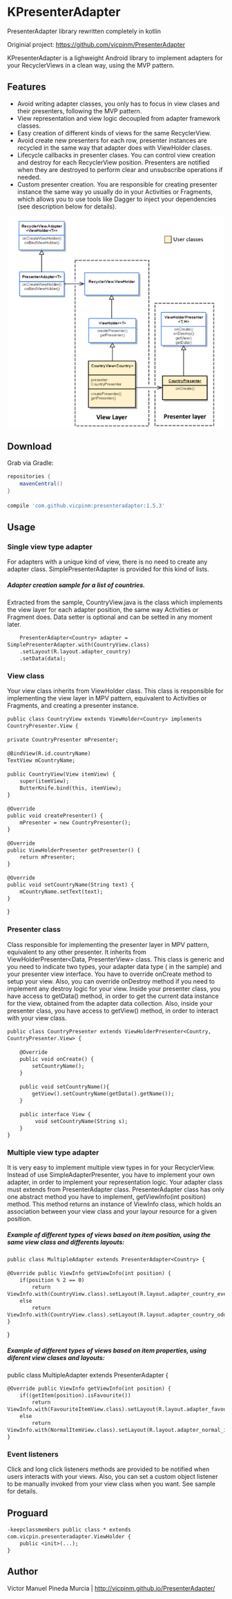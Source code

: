 # KPresenterAdapter
PresenterAdapter library rewritten completely in kotlin

Originial project: https://github.com/vicpinm/PresenterAdapter

KPresenterAdapter is a lighweight Android library to implement adapters for your RecyclerViews in a clean way, using the MVP pattern.

## Features

  * Avoid writing adapter classes, you only has to focus in view clases and their presenters, following the MVP pattern.
  * View representation and view logic decoupled from adapter framework classes.
  * Easy creation of different kinds of views for the same RecyclerView.
  * Avoid create new presenters for each row, presenter instances are recycled in the same way that adapter does with ViewHolder clases.
  * Lifecycle callbacks in presenter clases. You can control view creation and destroy for each RecyclerView position. Presenters are notified when they are destroyed to perform clear and unsubscribe operations if needed.
  * Custom presenter creation. You are responsible for creating presenter instance the same way yo usually do in your Activities or Fragments, which allows you to use tools like Dagger to inject your dependencies (see description below for details).

<p align="center">
  <img src ="/uml_diagram.png" />
</p>

## Download

Grab via Gradle:
```groovy
repositories {
    mavenCentral()
}

compile 'com.github.vicpinm:presenteradapter:1.5.3'
```

## Usage
### Single view type adapter

For adapters with a unique kind of view, there is no need to create any adapter class. SimplePresenterAdapter is provided for this kind of lists.
 
##### Adapter creation sample for a list of countries. 
  Extracted from the sample, CountryView.java is the class which implements the view layer for each adapter position, the same way Activities or Fragment does.
  Data setter is optional and can be setted in any moment later.
             
        PresenterAdapter<Country> adapter = SimplePresenterAdapter.with(CountryView.class)
        .setLayout(R.layout.adapter_country)
        .setData(data);

### View class

Your view class inherits from ViewHolder<Data> class. This class is responsible for implementing the view layer in MPV pattern, equivalent to Activities or Fragments, and creating a presenter instance.

    public class CountryView extends ViewHolder<Country> implements CountryPresenter.View {

    private CountryPresenter mPresenter;

    @BindView(R.id.countryName)
    TextView mCountryName;
    
    public CountryView(View itemView) {
        super(itemView);
        ButterKnife.bind(this, itemView);
    }

    @Override
    public void createPresenter() {
        mPresenter = new CountryPresenter();
    }

    @Override
    public ViewHolderPresenter getPresenter() {
        return mPresenter;
    }

    @Override
    public void setCountryName(String text) {
        mCountryName.setText(text);
    }

}

### Presenter class

Class responsible for implementing the presenter layer in MPV pattern, equivalent to any other presenter. It inherits from ViewHolderPresenter<Data, PresenterView> class. 
This class is generic and you need to indicate two types, your adapter data type (<Country> in the sample) and your presenter view interface. 
You have to override onCreate method to setup your view. Also, you can override onDestroy method if you need to implement any destroy logic for your view.
Inside your presenter class, you have access to getData() method, in order to get the current data instance for the view, obtained from the adapter data collection.
Also, inside your presenter class, you have access to getView() method, in order to interact with your view class.

    public class CountryPresenter extends ViewHolderPresenter<Country, CountryPresenter.View> {

        @Override
        public void onCreate() {
            setCountryName();
        }

        public void setCountryName(){
            getView().setCountryName(getData().getName());
        }

        public interface View {
             void setCountryName(String s);
        }
    }

### Multiple view type adapter

It is very easy to implement multiple view types in for your RecyclerView. Instead of use SimpleAdapterPresenter, you have to implement your own adapter, in order to implement your representation logic. Your adapter class must extends from PresenterAdapter class.
PresenterAdapter class has only one abstract method you have to implement, getViewInfo(int position) method. This method returns an instance of ViewInfo class, which holds an association between your view class and your layour resource for a given position.


##### Example of different types of views based on item position, using the same view class and differents layouts:

    public class MultipleAdapter extends PresenterAdapter<Country> {

    @Override public ViewInfo getViewInfo(int position) {
        if(position % 2 == 0)
            return ViewInfo.with(CountryView.class).setLayout(R.layout.adapter_country_even);
        else
            return ViewInfo.with(CountryView.class).setLayout(R.layout.adapter_country_odd);
    }
}

##### Example of different types of views based on item properties, using diferent view clases and layouts:

public class MultipleAdapter extends PresenterAdapter<Country> {

    @Override public ViewInfo getViewInfo(int position) {
        if((getItem(position).isFavourite())
            return ViewInfo.with(FavouriteItemView.class).setLayout(R.layout.adapter_favourite_item);
        else
            return ViewInfo.with(NormalItemView.class).setLayout(R.layout.adapter_normal_item);
    }

### Event listeners

Click and long click listeners methods are provided to be notified when users interacts with your views. Also, you can set a custom object listener to be manually invoked from your view class when you want. See sample for details. 


## Proguard

    -keepclassmembers public class * extends com.vicpin.presenteradapter.ViewHolder {
        public <init>(...);
    }
   
## Author

Víctor Manuel Pineda Murcia | http://vicpinm.github.io/PresenterAdapter/

